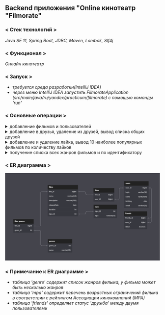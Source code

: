 ## Backend приложения "Online кинотеатр "Filmorate"

### < Стек технологий >
_Java SE 11, Spring Boot, JDBC, Maven, Lombok, Slf4j_

### < Функционал >
_Онлайн кинотеатр_

### < Запуск >
* _требуется среда разработки(IntelliJ IDEA)_
* _через меню IntelliJ IDEA запустить FilmorateApplication (src/main/java/ru/yandex/practicum/filmorate)
  с помощью команды 'run'_

### < Основные операции >
  <details>
    <summary>
      добавление фильмов и пользователей   
    </summary>
    Пример запросов:

    ```
      "/films"
      "/users"
    ```
  </details>

  <details>
    <summary>
      добавление в друзья, удаление из друзей, вывод списка общих друзей  
    </summary>
    Пример запросов:

    ```
      "/users/{id}/friends/{friendId}"
      "/users/{id}/friends/common/{otherId}"
    ```
  </details>

  <details>
    <summary>
      добавление и удаление лайка, вывод 10 наиболее популярных фильмов по количеству лайков  
    </summary>
    Пример запросов:

    ```
      "/films/{id}/like/{userId}"
      "/films/popular"
    ```
  </details>

  <details>
    <summary>
      получение списка всех жанров фильмов и по идентификатору  
    </summary>
    Пример запросов:

    ```
      "/films/genres"
      "/films/{id}/genres"
    ```
  </details>

### < ER диаграмма >

![ER_diagram](ER-diagram%20App%20Filmorate.png)

### < Примечание к ER диаграмме >
* _таблица 'genre' содержит список жанров фильма, у фильма может быть несколько жанров_
* _таблица 'mpa' содержит перечень возрастных ограничений фильма в соответствии с рейтингом Ассоциации
  кинокомпаний (МРА)_
* _таблица 'friends' определяет статус 'дружба' между двумя пользователями_